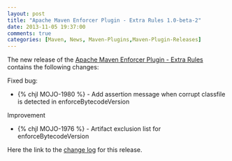 ```yaml
---
layout: post
title: "Apache Maven Enforcer Plugin - Extra Rules 1.0-beta-2"
date: 2013-11-05 19:37:00
comments: true
categories: [Maven, News, Maven-Plugins,Maven-Plugin-Releases]
---
```

The new release of the [Apache Maven Enforcer Plugin - Extra Rules](http://mojo.codehaus.org/extra-enforcer-rules/)
contains the following changes:

Fixed bug:

 * {% chjl MOJO-1980 %} - Add assertion message when corrupt classfile is detected in enforceBytecodeVersion

Improvement

 * {% chjl MOJO-1976 %} - Artifact exclusion list for enforceBytecodeVersion

Here the link to the [change log](https://jira.codehaus.org/secure/ReleaseNote.jspa?projectId=11062&version=19563) for this release.
